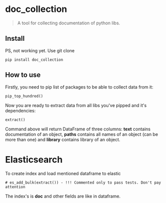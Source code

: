 # doc_collection
> A tool for collecting documentation of python libs.


## Install
PS, not working yet. Use git clone

`pip install doc_collection`

## How to use

Firstly, you need to pip list of packages to be able to collect data from it:

```
pip_top_hundred()
```

Now you are ready to extract data from all libs you've pipped and it's dependencies:

```
extract()
```

Command above will return DataFrame of three columns: __text__ contains documentation of an object, __paths__ contains all names of an object (can be more than one) and __library__ contains library of an object.

# Elasticsearch
To create index and load mentioned dataframe to elastic  

```
# es_add_bulk(extract()) - !!! Commented only to pass tests. Don't pay attention
```

The index's is __doc__ and other fields are like in dataframe.
